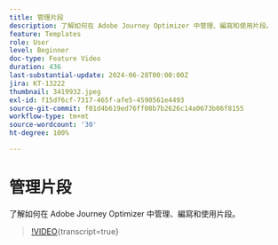 ```yaml
---
title: 管理片段
description: 了解如何在 Adobe Journey Optimizer 中管理、編寫和使用片段。
feature: Templates
role: User
level: Beginner
doc-type: Feature Video
duration: 436
last-substantial-update: 2024-06-28T00:00:00Z
jira: KT-13222
thumbnail: 3419932.jpeg
exl-id: f15df6cf-7317-465f-afe5-4590561e4493
source-git-commit: f01d4b619ed76ff08b7b2626c14a0673b06f8155
workflow-type: tm+mt
source-wordcount: '30'
ht-degree: 100%

---
```


# 管理片段

了解如何在 Adobe Journey Optimizer 中管理、編寫和使用片段。

>[!VIDEO](https://video.tv.adobe.com/v/3419932/?learn=on){transcript=true}

